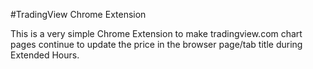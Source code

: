 #TradingView Chrome Extension

This is a very simple Chrome Extension to make tradingview.com chart pages continue to update the price in the browser page/tab title during Extended Hours.
